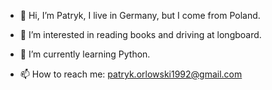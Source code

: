 - 👋 Hi, I’m Patryk, I live in Germany, but I come from Poland.
- 👀 I’m interested in reading books and driving at longboard. 
- 🌱 I’m currently learning Python.

- 📫 How to reach me:
          patryk.orlowski1992@gmail.com
          
<!---
PatrykO92/PatrykO92 is a ✨ special ✨ repository because its `README.md` (this file) appears on your GitHub profile.
You can click the Preview link to take a look at your changes.
--->
